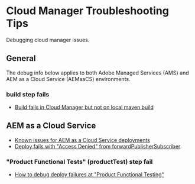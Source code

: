 # Cloud Manager Troubleshooting Tips
Debugging cloud manager issues.

## General
The debug info below applies to both Adobe Managed Services (AMS) and AEM as a Cloud Service (AEMaaCS) environments.

### build step fails
* [Build fails in Cloud Manager but not on local maven build](cm-build-step-fails.md)

## AEM as a Cloud Service
* [Known issues for AEM as a Cloud Service deployments](https://docs.adobe.com/content/help/en/experience-manager-learn/cloud-service/debugging/debugging-aem-as-a-cloud-service/build-and-deployment.html)
* [Deploy fails with "Access Denied" from forwardPublisherSubscriber](https://helpx.adobe.com/experience-manager/kb/cm/cloudmanager-deploy-fails-due-to-sling-distribution-aem.html)

### "Product Functional Tests" (productTest) step fail
* [How to debug deploy failures at "Product Functional Testing"](cm-aemcloud-productTest-fails.md)
